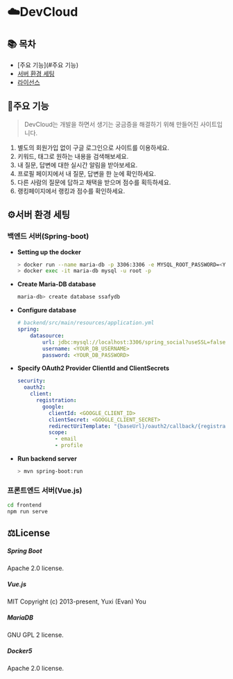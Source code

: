 # ☁️DevCloud

## 📚 목차

- [주요 기능](#주요 기능)
- [서버 환경 세팅](#서버-환경-세팅)
- [라이선스](#라이선스)

## 🔎주요 기능

> DevCloud는 개발을 하면서 생기는 궁금증을 해결하기 위해 만들어진 사이트입니다.

1. 별도의 회원가입 없이 구글 로그인으로 사이트를 이용하세요.
2. 키워드, 태그로 원하는 내용을 검색해보세요.
3. 내 질문, 답변에 대한 실시간 알림을 받아보세요.
4. 프로필 페이지에서 내 질문, 답변을 한 눈에 확인하세요.
5. 다른 사람의 질문에 답하고 채택을 받으며 점수를 획득하세요.
6. 랭킹페이지에서 랭킹과 점수를 확인하세요.


## ⚙️서버 환경 세팅

### 백엔드 서버(Spring-boot)

+ **Setting up the docker**
    ```bash
    > docker run --name maria-db -p 3306:3306 -e MYSQL_ROOT_PASSWORD=<YOUR_DB_PASSWORD> -d mariadb
    > docker exec -it maria-db mysql -u root -p
    ```

+ **Create Maria-DB database**
    ```bash
    maria-db> create database ssafydb
    ```

+ **Configure database**
    ```yml
    # backend/src/main/resources/application.yml
    spring:
        datasource:
            url: jdbc:mysql://localhost:3306/spring_social?useSSL=false
            username: <YOUR_DB_USERNAME>
            password: <YOUR_DB_PASSWORD>
    ```

+ **Specify OAuth2 Provider ClientId and ClientSecrets**
	```yml
    security:
      oauth2:
        client:
          registration:
            google:
              clientId: <GOOGLE_CLIENT_ID>
              clientSecret: <GOOGLE_CLIENT_SECRET>
              redirectUriTemplate: "{baseUrl}/oauth2/callback/{registrationId}"
              scope:
                - email
                - profile
	```

+ **Run backend server**
	```bash
	> mvn spring-boot:run
	```

### 프론트엔드 서버(Vue.js)

```bash
cd frontend
npm run serve
```



## ⚖️License

##### Spring Boot

Apache 2.0 license.

##### Vue.js

MIT
Copyright (c) 2013-present, Yuxi (Evan) You

##### MariaDB

GNU GPL 2 license.

##### Docker5

Apache 2.0 license.